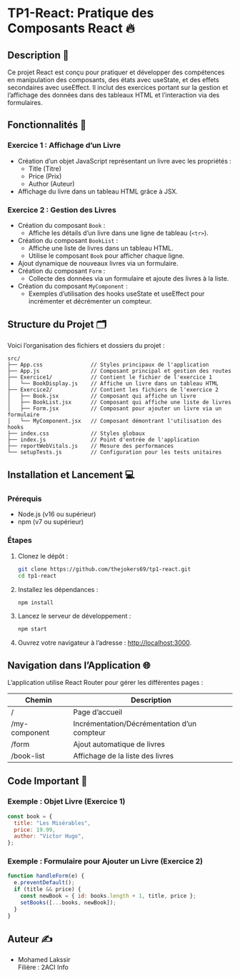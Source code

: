 # TP1-React: Pratique des Composants React 🔥

## Description 📝

Ce projet React est conçu pour pratiquer et développer des compétences en manipulation des composants, des états avec useState, et des effets secondaires avec useEffect. Il inclut des exercices portant sur la gestion et l’affichage des données dans des tableaux HTML et l’interaction via des formulaires.

## Fonctionnalités 🚀

### Exercice 1 : Affichage d’un Livre

- Création d’un objet JavaScript représentant un livre avec les propriétés :
  - Title (Titre)
  - Price (Prix)
  - Author (Auteur)
- Affichage du livre dans un tableau HTML grâce à JSX.

### Exercice 2 : Gestion des Livres

- Création du composant `Book` :
  - Affiche les détails d’un livre dans une ligne de tableau (`<tr>`).
- Création du composant `BookList` :
  - Affiche une liste de livres dans un tableau HTML.
  - Utilise le composant `Book` pour afficher chaque ligne.
- Ajout dynamique de nouveaux livres via un formulaire.
- Création du composant `Form` :
  - Collecte des données via un formulaire et ajoute des livres à la liste.
- Création du composant `MyComponent` :
  - Exemples d’utilisation des hooks useState et useEffect pour incrémenter et décrémenter un compteur.

## Structure du Projet 🗂

Voici l’organisation des fichiers et dossiers du projet :

```
src/
├── App.css               // Styles principaux de l'application
├── App.js                // Composant principal et gestion des routes
├── Exercice1/            // Contient le fichier de l'exercice 1
│   └── BookDisplay.js    // Affiche un livre dans un tableau HTML
├── Exercice2/            // Contient les fichiers de l'exercice 2
│   ├── Book.jsx          // Composant qui affiche un livre
│   ├── BookList.jsx      // Composant qui affiche une liste de livres
│   ├── Form.jsx          // Composant pour ajouter un livre via un formulaire
│   └── MyComponent.jsx   // Composant démontrant l'utilisation des hooks
├── index.css             // Styles globaux
├── index.js              // Point d'entrée de l'application
├── reportWebVitals.js    // Mesure des performances
└── setupTests.js         // Configuration pour les tests unitaires
```

## Installation et Lancement 💻

### Prérequis

- Node.js (v16 ou supérieur)
- npm (v7 ou supérieur)

### Étapes

1. Clonez le dépôt :

   ```bash
   git clone https://github.com/thejokers69/tp1-react.git
   cd tp1-react
   ```

2. Installez les dépendances :

   ```bash
   npm install
   ```

3. Lancez le serveur de développement :

   ```bash
   npm start
   ```

4. Ouvrez votre navigateur à l’adresse : [http://localhost:3000](http://localhost:3000).

## Navigation dans l’Application 🌐

L’application utilise React Router pour gérer les différentes pages :

| Chemin         | Description                                  |
| -------------- | -------------------------------------------- |
| /              | Page d’accueil                               |
| /my-component  | Incrémentation/Décrémentation d’un compteur  |
| /form          | Ajout automatique de livres                 |
| /book-list     | Affichage de la liste des livres            |

## Code Important 📜

### Exemple : Objet Livre (Exercice 1)

```javascript
const book = {
  title: "Les Misérables",
  price: 19.99,
  author: "Victor Hugo",
};
```

### Exemple : Formulaire pour Ajouter un Livre (Exercice 2)

```javascript
function handleForm(e) {
  e.preventDefault();
  if (title && price) {
    const newBook = { id: books.length + 1, title, price };
    setBooks([...books, newBook]);
  }
}
```

## Auteur ✍️

- Mohamed Lakssir  
  Filière : 2ACI Info
